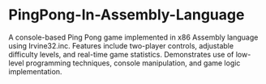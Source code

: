 # PingPong-In-Assembly-Language
A console-based Ping Pong game implemented in x86 Assembly language using Irvine32.inc. Features include two-player controls, adjustable difficulty levels, and real-time game statistics. Demonstrates use of low-level programming techniques, console manipulation, and game logic implementation.
